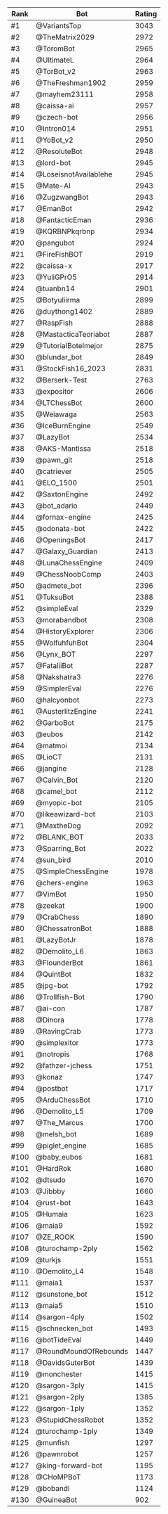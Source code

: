 Rank|Bot|Rating
---|---|---
#1|@VariantsTop|3043
#2|@TheMatrix2029|2972
#3|@ToromBot|2965
#4|@UltimateL|2964
#5|@TorBot_v2|2963
#6|@TheFreshman1902|2959
#7|@mayhem23111|2958
#8|@caissa-ai|2957
#9|@czech-bot|2956
#10|@Intron014|2951
#11|@YoBot_v2|2950
#12|@ResoluteBot|2948
#13|@lord-bot|2945
#14|@LoseisnotAvailablehe|2945
#15|@Mate-AI|2943
#16|@ZugzwangBot|2943
#17|@EmanBot|2942
#18|@FantacticEman|2936
#19|@KQRBNPkqrbnp|2934
#20|@pangubot|2924
#21|@FireFishBOT|2919
#22|@caissa-x|2917
#23|@YuliGPrO5|2914
#24|@tuanbn14|2901
#25|@Botyuliirma|2899
#26|@duythong1402|2889
#27|@RaspFish|2888
#28|@MastacticaTeoriabot|2887
#29|@TutorialBotelmejor|2875
#30|@blundar_bot|2849
#31|@StockFish16_2023|2831
#32|@Berserk-Test|2763
#33|@expositor|2606
#34|@LTChessBot|2600
#35|@Weiawaga|2563
#36|@IceBurnEngine|2549
#37|@LazyBot|2534
#38|@AKS-Mantissa|2518
#39|@pawn_git|2518
#40|@catriever|2505
#41|@ELO_1500|2501
#42|@SaxtonEngine|2492
#43|@bot_adario|2449
#44|@fornax-engine|2425
#45|@odonata-bot|2422
#46|@OpeningsBot|2417
#47|@Galaxy_Guardian|2413
#48|@LunaChessEngine|2409
#49|@ChessNoobComp|2403
#50|@admete_bot|2396
#51|@TuksuBot|2388
#52|@simpleEval|2329
#53|@morabandbot|2308
#54|@HistoryExplorer|2306
#55|@WolfuhfuhBot|2304
#56|@Lynx_BOT|2297
#57|@FataliiBot|2287
#58|@Nakshatra3|2276
#59|@SimplerEval|2276
#60|@halcyonbot|2273
#61|@AusterlitzEngine|2241
#62|@GarboBot|2175
#63|@eubos|2142
#64|@matmoi|2134
#65|@LioCT|2131
#66|@jangine|2128
#67|@Calvin_Bot|2120
#68|@camel_bot|2112
#69|@myopic-bot|2105
#70|@likeawizard-bot|2103
#71|@MaxtheDog|2092
#72|@BLANK_BOT|2033
#73|@Sparring_Bot|2022
#74|@sun_bird|2010
#75|@SimpleChessEngine|1978
#76|@chers-engine|1963
#77|@VimBot|1950
#78|@zeekat|1900
#79|@CrabChess|1890
#80|@ChessatronBot|1888
#81|@LazyBotJr|1878
#82|@Demolito_L6|1863
#83|@FlounderBot|1861
#84|@QuintBot|1832
#85|@jpg-bot|1792
#86|@Trollfish-Bot|1790
#87|@ai-con|1787
#88|@Dinora|1778
#89|@RavingCrab|1773
#90|@simplexitor|1773
#91|@notropis|1768
#92|@fathzer-jchess|1751
#93|@konaz|1747
#94|@postbot|1717
#95|@ArduChessBot|1710
#96|@Demolito_L5|1709
#97|@The_Marcus|1700
#98|@melsh_bot|1689
#99|@piglet_engine|1685
#100|@baby_eubos|1681
#101|@HardRok|1680
#102|@dtsudo|1670
#103|@Jibbby|1660
#104|@rust-bot|1643
#105|@Humaia|1623
#106|@maia9|1592
#107|@ZE_ROOK|1590
#108|@turochamp-2ply|1562
#109|@turkjs|1551
#110|@Demolito_L4|1548
#111|@maia1|1537
#112|@sunstone_bot|1512
#113|@maia5|1510
#114|@sargon-4ply|1502
#115|@schnecken_bot|1493
#116|@botTideEval|1449
#117|@RoundMoundOfRebounds|1447
#118|@DavidsGuterBot|1439
#119|@monchester|1415
#120|@sargon-3ply|1415
#121|@sargon-2ply|1385
#122|@sargon-1ply|1352
#123|@StupidChessRobot|1352
#124|@turochamp-1ply|1349
#125|@munfish|1297
#126|@pawnrobot|1257
#127|@king-forward-bot|1195
#128|@CHoMPBoT|1173
#129|@bobandi|1124
#130|@GuineaBot|902
